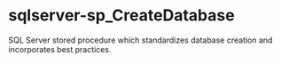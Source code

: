 # sqlserver-sp_CreateDatabase
SQL Server stored procedure which standardizes database creation and incorporates best practices.
